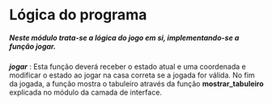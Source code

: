 # Lógica do programa
##### Neste módulo trata-se a lógica do jogo em si, implementando-se a função jogar.
***jogar*** : Esta função deverá receber o estado atual e uma coordenada e modificar o estado ao jogar 
na casa correta se a jogada for válida. No fim da jogada, a função mostra o tabuleiro através da função
**mostrar_tabuleiro** explicada no módulo da camada de interface.

